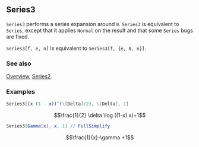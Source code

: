 ## Series3

`Series3` performs a series expansion around `0`. `Series3` is equivalent to `Series`, except that it applies `Normal` on the result and that some `Series` bugs are fixed.

`Series3[f, e, n]` is equivalent to  `Series3[f, {e, 0, n}]`.

### See also

[Overview](Extra/FeynCalc.md), [Series2](Series2.md).

### Examples

```mathematica
Series3[(x (1 - x))^(\[Delta]/2), \[Delta], 1]
```

$$\frac{1}{2} \delta  \log ((1-x) x)+1$$

```mathematica
Series3[Gamma[x], x, 1] // FullSimplify
```

$$\frac{1}{x}-\gamma +1$$
